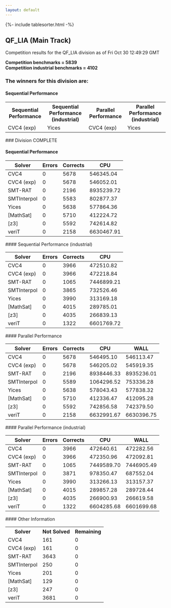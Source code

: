 ```yaml
---
layout: default
---
```

{%- include tablesorter.html -%}

##  QF_LIA (Main Track)

Competition results for the QF_LIA division as of Fri Oct 30 12:49:29 GMT

**Competition benchmarks = 5839** 
**<br/>Competition industrial benchmarks = 4102** 

### The winners for this division are: 
#### Sequential Performance
<table>
<tr>
<th class="center">Sequential Performance</th>
<th class="center">Sequential Performance (industrial)</th>
<th class="center">Parallel Performance</th>
<th class="center">Parallel Performance (industrial)</th>
</tr>
<tr class="center">
<td>CVC4 (exp)</td>
<td>Yices</td>
<td>CVC4 (exp)</td>
<td>Yices</td>
</tr>
</table>
### Division COMPLETE
 




#### Sequential Performance
<table id="sequential" class="result sorted">
<thead>
<tr>
<th class="center">Solver</th><th class="center">Errors</th>
<th class="center">Corrects</th>
<th class="center">CPU</th>
</tr>
</thead>
<tr>
<td>CVC4</td>
<td class="right">0</td>
<td class="right">5678</td>
<td class="right">546345.04</td>
</tr>
<tr>
<td>CVC4 (exp)</td>
<td class="right">0</td>
<td class="right">5678</td>
<td class="right">546052.01</td>
</tr>
<tr>
<td>SMT-RAT</td>
<td class="right">0</td>
<td class="right">2196</td>
<td class="right">8935239.72</td>
</tr>
<tr>
<td>SMTInterpol</td>
<td class="right">0</td>
<td class="right">5583</td>
<td class="right">802877.37</td>
</tr>
<tr>
<td>Yices</td>
<td class="right">0</td>
<td class="right">5638</td>
<td class="right">577864.36</td>
</tr>
<tr>
<td>[MathSat]</td>
<td class="right">0</td>
<td class="right">5710</td>
<td class="right">412224.72</td>
</tr>
<tr>
<td>[z3]</td>
<td class="right">0</td>
<td class="right">5592</td>
<td class="right">742614.82</td>
</tr>
<tr>
<td>veriT</td>
<td class="right">0</td>
<td class="right">2158</td>
<td class="right">6630467.91</td>
</tr>
</table>
#### Sequential Performance (industrial)
<table id="sequentiali" class="result sorted">
<thead>
<tr>
<th class="center">Solver</th><th class="center">Errors</th>
<th class="center">Corrects</th>
<th class="center">CPU</th>
</tr>
</thead>
<tr>
<td>CVC4</td>
<td class="right">0</td>
<td class="right">3966</td>
<td class="right">472510.82</td>
</tr>
<tr>
<td>CVC4 (exp)</td>
<td class="right">0</td>
<td class="right">3966</td>
<td class="right">472218.84</td>
</tr>
<tr>
<td>SMT-RAT</td>
<td class="right">0</td>
<td class="right">1065</td>
<td class="right">7446899.21</td>
</tr>
<tr>
<td>SMTInterpol</td>
<td class="right">0</td>
<td class="right">3865</td>
<td class="right">732526.46</td>
</tr>
<tr>
<td>Yices</td>
<td class="right">0</td>
<td class="right">3990</td>
<td class="right">313169.18</td>
</tr>
<tr>
<td>[MathSat]</td>
<td class="right">0</td>
<td class="right">4015</td>
<td class="right">289785.01</td>
</tr>
<tr>
<td>[z3]</td>
<td class="right">0</td>
<td class="right">4035</td>
<td class="right">266839.13</td>
</tr>
<tr>
<td>veriT</td>
<td class="right">0</td>
<td class="right">1322</td>
<td class="right">6601769.72</td>
</tr>
</table>
#### Parallel Performance
<table id="parallel" class="result sorted">
<thead>
<tr>
<th class="center">Solver</th><th class="center">Errors</th>
<th class="center">Corrects</th>
<th class="center">CPU</th>
<th class="center">WALL</th>
</tr>
</thead>
<tr>
<td>CVC4</td>
<td class="right">0</td>
<td class="right">5678</td>
<td class="right">546495.10</td>
<td class="right">546113.47</td>
</tr>
<tr>
<td>CVC4 (exp)</td>
<td class="right">0</td>
<td class="right">5678</td>
<td class="right">546205.02</td>
<td class="right">545919.35</td>
</tr>
<tr>
<td>SMT-RAT</td>
<td class="right">0</td>
<td class="right">2196</td>
<td class="right">8938446.33</td>
<td class="right">8935236.01</td>
</tr>
<tr>
<td>SMTInterpol</td>
<td class="right">0</td>
<td class="right">5589</td>
<td class="right">1064296.52</td>
<td class="right">753336.28</td>
</tr>
<tr>
<td>Yices</td>
<td class="right">0</td>
<td class="right">5638</td>
<td class="right">578043.43</td>
<td class="right">577838.32</td>
</tr>
<tr>
<td>[MathSat]</td>
<td class="right">0</td>
<td class="right">5710</td>
<td class="right">412336.47</td>
<td class="right">412095.28</td>
</tr>
<tr>
<td>[z3]</td>
<td class="right">0</td>
<td class="right">5592</td>
<td class="right">742856.58</td>
<td class="right">742379.50</td>
</tr>
<tr>
<td>veriT</td>
<td class="right">0</td>
<td class="right">2158</td>
<td class="right">6632991.67</td>
<td class="right">6630396.75</td>
</tr>

</table>
#### Parallel Performance (industrial)
<table id="paralleli" class="result sorted">
<thead>
<tr>
<th class="center">Solver</th><th class="center">Errors</th>
<th class="center">Corrects</th>
<th class="center">CPU</th>
<th class="center">WALL</th>
</tr>
</thead>
<tr>
<td>CVC4</td>
<td class="right">0</td>
<td class="right">3966</td>
<td class="right">472640.61</td>
<td class="right">472282.56</td>
</tr>
<tr>
<td>CVC4 (exp)</td>
<td class="right">0</td>
<td class="right">3966</td>
<td class="right">472350.96</td>
<td class="right">472092.81</td>
</tr>
<tr>
<td>SMT-RAT</td>
<td class="right">0</td>
<td class="right">1065</td>
<td class="right">7449589.70</td>
<td class="right">7446905.49</td>
</tr>
<tr>
<td>SMTInterpol</td>
<td class="right">0</td>
<td class="right">3871</td>
<td class="right">978350.47</td>
<td class="right">687552.04</td>
</tr>
<tr>
<td>Yices</td>
<td class="right">0</td>
<td class="right">3990</td>
<td class="right">313266.13</td>
<td class="right">313157.37</td>
</tr>
<tr>
<td>[MathSat]</td>
<td class="right">0</td>
<td class="right">4015</td>
<td class="right">289857.28</td>
<td class="right">289728.44</td>
</tr>
<tr>
<td>[z3]</td>
<td class="right">0</td>
<td class="right">4035</td>
<td class="right">266900.93</td>
<td class="right">266619.58</td>
</tr>
<tr>
<td>veriT</td>
<td class="right">0</td>
<td class="right">1322</td>
<td class="right">6604285.68</td>
<td class="right">6601699.68</td>
</tr>

</table>
#### Other Information
<table>
<tr>
<th class="center">Solver</th>
<th class="center">Not Solved</th>
<th class="center">Remaining</th>
</tr>
<tr>
<td>CVC4</td>
<td class="right">161</td>
<td class="right">0</td>
</tr>
<tr>
<td>CVC4 (exp)</td>
<td class="right">161</td>
<td class="right">0</td>
</tr>
<tr>
<td>SMT-RAT</td>
<td class="right">3643</td>
<td class="right">0</td>
</tr>
<tr>
<td>SMTInterpol</td>
<td class="right">250</td>
<td class="right">0</td>
</tr>
<tr>
<td>Yices</td>
<td class="right">201</td>
<td class="right">0</td>
</tr>
<tr>
<td>[MathSat]</td>
<td class="right">129</td>
<td class="right">0</td>
</tr>
<tr>
<td>[z3]</td>
<td class="right">247</td>
<td class="right">0</td>
</tr>
<tr>
<td>veriT</td>
<td class="right">3681</td>
<td class="right">0</td>
</tr>
</table>

